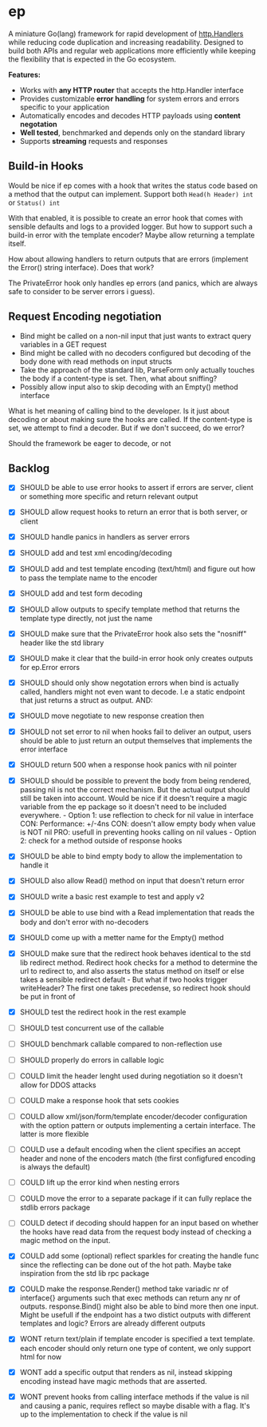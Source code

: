 # ep
A miniature Go(lang) framework for rapid development of [http.Handlers](https://pkg.go.dev/net/http?tab=doc#Handler) 
while reducing code duplication and increasing readability. Designed to build 
both APIs and regular web applications more efficiently while keeping the 
flexibility that is expected in the Go ecosystem.

__Features:__

- Works with __any HTTP router__ that accepts the http.Handler interface
- Provides customizable __error handling__ for system errors and errors specific to your application
- Automatically encodes and decodes HTTP payloads using __content negotation__ 
- __Well tested__, benchmarked and depends only on the standard library
- Supports __streaming__ requests and responses

## Build-in Hooks
Would be nice if ep comes with a hook that writes the status code based on a
method that the output can implement. Support both `Head(h Header) int`
or `Status() int`

With that enabled, it is possible to create an error hook that comes with
sensible defaults and logs to a provided logger. But how to support such a
build-in error with the template encoder? Maybe allow returning a template
itself. 

How about allowing handlers to return outputs that are errors (implement 
the Error() string interface). Does that work?

The PrivateError hook only handles ep errors (and panics, which are always
safe to consider to be server errors i guess). 

## Request Encoding negotiation

- Bind might be called on a non-nil input that just wants to extract query
variables in a GET request
- Bind might be called with no decoders configured but decoding of the body done 
with read methods on input structs
- Take the approach of the standard lib, ParseForm only actually touches the
body if a content-type is set. Then, what about sniffing?
- Possibly allow input also to skip decoding with an Empty() method interface

What is het meaning of calling bind to the developer. Is it just about decoding
or about making sure the hooks are called. If the content-type is set, we attempt
to find a decoder. But if we don't succeed, do we error?

Should the framework be eager to decode, or not

## Backlog
- [x] SHOULD be able to use error hooks to assert if errors are server, client or
      		 something more specific and return relevant output
- [x] SHOULD allow request hooks to return an error that is both server, or client
- [x] SHOULD handle panics in handlers as server errors
- [x] SHOULD add and test xml encoding/decoding
- [x] SHOULD add and test template encoding (text/html) and figure out how to
      		 pass the template name to the encoder
- [x] SHOULD add and test form decoding
- [x] SHOULD allow outputs to specify template method that returns the template
             type directly, not just the name
- [x] SHOULD make sure that the PrivateError hook also sets the "nosniff"
			 header like the std library
- [x] SHOULD make it clear that the build-in error hook only creates outputs for
             ep.Error errors
- [x] SHOULD should only show negotation errors when bind is actually called,
             handlers might not even want to decode. I.e a static endpoint that
             just returns a struct as output. AND:
- [x] SHOULD move negotiate to new response creation then
- [x] SHOULD not set error to nil when hooks fail to deliver an output, users
             should be able to just return an output themselves that implements
             the error interface
- [x] SHOULD return 500 when a response hook panics with nil pointer
- [x] SHOULD should be possible to prevent the body from being rendered, passing
             nil is not the correct mechanism. But the actual output should still
             be taken into account. Would be nice if it doesn't require a magic
             variable from the ep package so it doesn't need to be included
             everywhere.
             - Option 1: use reflection to check for nil value in interface
             	CON: Performance: +/-4ns
             	CON: doesn't allow empty body when value is NOT nil
             	PRO: usefull in preventing hooks calling on nil values
             - Option 2: check for a method outside of response hooks
- [x] SHOULD be able to bind empty body to allow the implementation to handle it
- [x] SHOULD also allow Read() method on input that doesn't return error
- [x] SHOULD write a basic rest example to test and apply v2
- [x] SHOULD be able to use bind with a Read implementation that reads the body
             and don't error with no-decoders
- [x] SHOULD come up with a metter name for the Empty() method
- [x] SHOULD make sure that the redirect hook behaves identical to the std lib
             redirect method. Redirect hook checks for a method to determine the
             url to redirect to, and also asserts the status method on itself
             or else takes a sensible redirect default
             - But what if two hooks trigger writeHeader? The first one takes
             precedense, so redirect hook should be put in front of 
- [x] SHOULD test the redirect hook in the rest example        
- [ ] SHOULD test concurrent use of the callable     
- [ ] SHOULD benchmark callable compared to non-reflection use
- [ ] SHOULD properly do errors in callable logic

- [ ] COULD  limit the header lenght used during negotiation so it doesn't 
             allow for DDOS attacks
- [ ] COULD  make a response hook that sets cookies
- [ ] COULD  allow xml/json/form/template encoder/decoder configuration with the
             option pattern or outputs implementing a certain interface. The 
             latter is more flexible
- [ ] COULD  use a default encoding when the client specifies an accept header
             and none of the encoders match (the first configfured encoding is 
             always the default)
- [ ] COULD  lift up the error kind when nesting errors
- [ ] COULD  move the error to a separate package if it can fully replace the
             stdlib errors package
- [ ] COULD  detect if decoding should happen for an input based on whether the
             hooks have read data from the request body instead of checking a
             magic method on the input.
- [x] COULD  add some (optional) reflect sparkles for creating the handle func
             since the reflecting can be done out of the hot path. Maybe take
             inspiration from the std lib rpc package
- [x] COULD  make the response.Render() method take variadic nr of interface{}
             arguments such that exec methods can return any nr of outputs.
             response.Bind() might also be able to bind more then one input.
             Might be usefull if the endpoint has a two distict outputs with
             different templates and logic? Errors are already different outputs

- [x] WONT   return text/plain if template encoder is specified a text template. 
             each encoder should only return one type of content, we only support
             html for now
- [x] WONT   add a specific output that renders as nil, instead skipping encoding 
             instead have magic methods that are asserted.
- [x] WONT   prevent hooks from calling interface methods if the value is nil and
             causing a panic, requires reflect so maybe disable with a flag. It's
             up to the implementation to check if the value is nil
